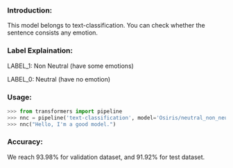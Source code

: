 ### Introduction:
This model belongs to text-classification. You can check whether the sentence consists any emotion.
### Label Explaination:
LABEL_1: Non Neutral (have some emotions)

LABEL_0: Neutral (have no emotion)
### Usage:
```python
>>> from transformers import pipeline
>>> nnc = pipeline('text-classification', model='Osiris/neutral_non_neutral_classifier')
>>> nnc("Hello, I'm a good model.")
```

### Accuracy:
We reach 93.98% for validation dataset, and 91.92% for test dataset.